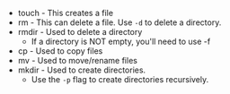 - touch - This creates a file
- rm - This can delete a file. Use `-d` to delete a directory. 
- rmdir - Used to delete a directory
	- If a directory is NOT empty, you'll need to use -f
- cp - Used to copy files
- mv - Used to move/rename files
- mkdir - Used to create directories. 
	- Use the `-p` flag to create directories recursively. 